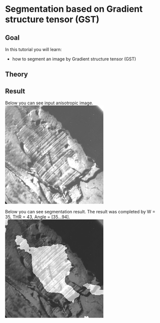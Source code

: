 Segmentation based on Gradient structure tensor (GST)
==========================

Goal
----

In this tutorial you will learn:

-   how to segment an image by Gradient structure tensor (GST)

Theory
------


Result
------

Below you can see input anisotropic image.
![Input anisotropic image](/www/images/input.jpg)


Below you can see segmentation result. The result was completed by W = 35, THR = 43, Angle = [35...94].
![The restored image of the black car license plate](/www/images/result.jpg)
